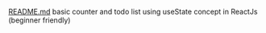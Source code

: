 [README.md](https://github.com/user-attachments/files/18146195/README.md)
basic counter and todo list using useState concept in ReactJs (beginner friendly)
